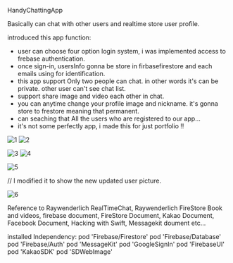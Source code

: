 HandyChattingApp

Basically can chat with other users and realtime store user profile. 


introduced this app function: 
- user can choose four option login system, i was implemented access to frebase authentication.
- once sign-in, usersInfo gonna be store in firbasefirestore and each emails using for identification.
- this app support Only two people can chat. in other words it's can be private. other user can't see chat list.
- support share image and video each other in chat.
- you can anytime change your profile image and nickname. it's gonna store to frestore meaning that permanent.
- can seaching that All the users who are registered to our app...
- it's not some perfectly app, i made this for just portfolio !!
 


![1](https://user-images.githubusercontent.com/70827896/149076687-ce5bac53-a717-4ba8-9e89-70f8b0f831dc.gif) ![2](https://user-images.githubusercontent.com/70827896/149076695-6e339a9f-2d1e-45c3-91f9-01461b095cb4.gif)

![3](https://user-images.githubusercontent.com/70827896/149076885-d826c209-a945-4639-8e63-3c102716af18.gif) ![4](https://user-images.githubusercontent.com/70827896/149076901-3e689420-f195-4adb-ab17-363ed7f79d52.gif)

![5](https://user-images.githubusercontent.com/70827896/149076933-55659f82-c6a1-4b3d-bf4d-58830a51ee87.gif)









// I modified it to show the new updated user picture.


![6](https://user-images.githubusercontent.com/70827896/149559311-0db490ae-095c-4565-9791-3ac609808aa5.gif)


Reference to Raywenderlich RealTimeChat, Raywenderlich FireStore Book and videos, firebase document, FireStore Document, Kakao Document, Facebook Document, Hacking with Swift, Messagekit doument etc...

installed Independency: 
pod 'Firebase/Firestore'
pod 'Firebase/Database'
pod 'Firebase/Auth'
pod 'MessageKit'
pod 'GoogleSignIn' 
pod 'FirebaseUI'
pod 'KakaoSDK'
pod 'SDWebImage'
